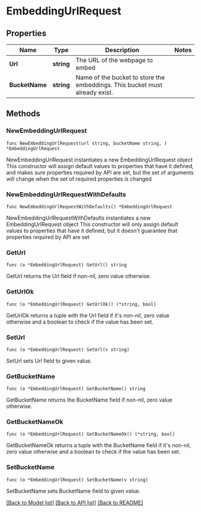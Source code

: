 # EmbeddingUrlRequest

## Properties

Name | Type | Description | Notes
------------ | ------------- | ------------- | -------------
**Url** | **string** | The URL of the webpage to embed | 
**BucketName** | **string** | Name of the bucket to store the embeddings. This bucket must already exist. | 

## Methods

### NewEmbeddingUrlRequest

`func NewEmbeddingUrlRequest(url string, bucketName string, ) *EmbeddingUrlRequest`

NewEmbeddingUrlRequest instantiates a new EmbeddingUrlRequest object
This constructor will assign default values to properties that have it defined,
and makes sure properties required by API are set, but the set of arguments
will change when the set of required properties is changed

### NewEmbeddingUrlRequestWithDefaults

`func NewEmbeddingUrlRequestWithDefaults() *EmbeddingUrlRequest`

NewEmbeddingUrlRequestWithDefaults instantiates a new EmbeddingUrlRequest object
This constructor will only assign default values to properties that have it defined,
but it doesn't guarantee that properties required by API are set

### GetUrl

`func (o *EmbeddingUrlRequest) GetUrl() string`

GetUrl returns the Url field if non-nil, zero value otherwise.

### GetUrlOk

`func (o *EmbeddingUrlRequest) GetUrlOk() (*string, bool)`

GetUrlOk returns a tuple with the Url field if it's non-nil, zero value otherwise
and a boolean to check if the value has been set.

### SetUrl

`func (o *EmbeddingUrlRequest) SetUrl(v string)`

SetUrl sets Url field to given value.


### GetBucketName

`func (o *EmbeddingUrlRequest) GetBucketName() string`

GetBucketName returns the BucketName field if non-nil, zero value otherwise.

### GetBucketNameOk

`func (o *EmbeddingUrlRequest) GetBucketNameOk() (*string, bool)`

GetBucketNameOk returns a tuple with the BucketName field if it's non-nil, zero value otherwise
and a boolean to check if the value has been set.

### SetBucketName

`func (o *EmbeddingUrlRequest) SetBucketName(v string)`

SetBucketName sets BucketName field to given value.



[[Back to Model list]](../README.md#documentation-for-models) [[Back to API list]](../README.md#documentation-for-api-endpoints) [[Back to README]](../README.md)



